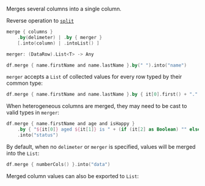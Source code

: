 [//]: # (title: merge)

<!---IMPORT org.jetbrains.kotlinx.dataframe.samples.api.Modify-->

Merges several columns into a single column. 

Reverse operation to [`split`](split.md)

```kotlin
merge { columns }
    .by(delimeter) | .by { merger } 
    [.into(column) | .intoList() ]

merger: (DataRow).List<T> -> Any
```

<!---FUN merge-->

```kotlin
df.merge { name.firstName and name.lastName }.by(" ").into("name")
```

<!---END-->

`merger` accepts a `List` of collected values for every row typed by their common type:

<!---FUN mergeSameWith-->

```kotlin
df.merge { name.firstName and name.lastName }.by { it[0].first() + "." + it[1].first() + "." }.into("initials")
```

<!---END-->

When heterogeneous columns are merged, they may need to be cast to valid types in `merger`:

<!---FUN mergeDifferentWith-->

```kotlin
df.merge { name.firstName and age and isHappy }
    .by { "${it[0]} aged ${it[1]} is " + (if (it[2] as Boolean) "" else "not ") + "happy" }
    .into("status")
```

<!---END-->

By default, when no `delimeter` or `merger` is specified, values will be merged into the `List`:

<!---FUN mergeDefault-->

```kotlin
df.merge { numberCols() }.into("data")
```

<!---END-->

Merged column values can also be exported to `List`:

<!---FUN mergeIntoList-->
